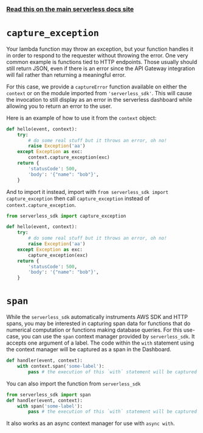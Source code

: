 <!--
title: Serverless SDK - Python
menuText: python
layout: Doc
-->

<!-- DOCS-SITE-LINK:START automatically generated  -->

### [Read this on the main serverless docs site](https://www.serverless.com/framework/docs/dashboard/sdk/python/)

<!-- DOCS-SITE-LINK:END -->

# `capture_exception`

Your lambda function may throw an exception, but your function handles it in order to respond to
the requester without throwing the error. One very common example is functions tied to HTTP
endpoints. Those usually should still return JSON, even if there is an error since the API Gateway
integration will fail rather than returning a meaningful error.

For this case, we provide a `captureError` function available on either the `context` or on the
module imported from `'serverless_sdk'`. This will cause the invocation to still display as an
error in the serverless dashboard while allowing you to return an error to the user.

Here is an example of how to use it from the `context` object:

```python
def hello(event, context):
    try:
        # do some real stuff but it throws an error, oh no!
        raise Exception('aa')
    except Exception as exc:
        context.capture_exception(exc)
    return {
        'statusCode': 500,
        'body': '{"name": "bob"}',
    }
```

And to import it instead, import with
`from serverless_sdk import capture_exception` then call `capture_exception` instead of
`context.capture_exception`.

```python
from serverless_sdk import capture_exception

def hello(event, context):
    try:
        # do some real stuff but it throws an error, oh no!
        raise Exception('aa')
    except Exception as exc:
        capture_exception(exc)
    return {
        'statusCode': 500,
        'body': '{"name": "bob"}',
    }
```

# `span`

While the `serverless_sdk` automatically instruments AWS SDK and HTTP spans, you may be interested
in capturing span data for functions that do numerical computation or functions making database
queries. For this use-case, you can use the `span` context manager provided by `serverless_sdk`.
It accepts one argument of a label. The code within the `with` statement using the context manager
will be captured as a span in the Dashboard.

```python
def handler(event, context):
    with context.span('some-label'):
        pass # the execution of this `with` statement will be captured as a span
```

You can also import the function from `serverless_sdk`

```python
from serverless_sdk import span
def handler(event, context):
    with span('some-label'):
        pass # the execution of this `with` statement will be captured as a span
```

It also works as an async context manager for use with `async with`.
